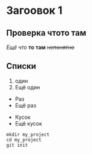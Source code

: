 # Загоовок 1

Проверка чтото там
---
*Ещё* _что_ **то** __там__ ~~непонятно~~

## Списки
1. один
2. Ещё один

* Раз
* Ещё раз

- Кусок
- Ещё кусок

```
mkdir my_project
cd my_project
git init
```